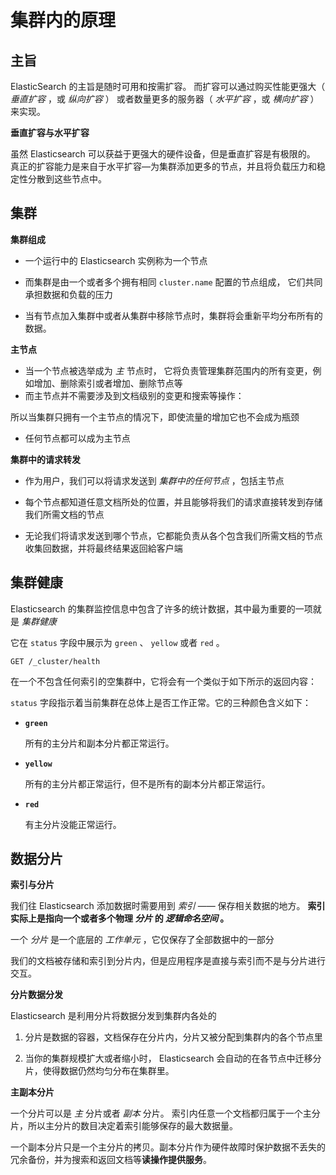 # 集群内的原理

## 主旨

ElasticSearch 的主旨是随时可用和按需扩容。 而扩容可以通过购买性能更强大（ *垂直扩容* ，或 *纵向扩容* ） 或者数量更多的服务器（ *水平扩容* ，或 *横向扩容* ）来实现。

**垂直扩容与水平扩容**

虽然 Elasticsearch 可以获益于更强大的硬件设备，但是垂直扩容是有极限的。 真正的扩容能力是来自于水平扩容—为集群添加更多的节点，并且将负载压力和稳定性分散到这些节点中。



## 集群

**集群组成**

* 一个运行中的 Elasticsearch 实例称为一个节点

* 而集群是由一个或者多个拥有相同 `cluster.name` 配置的节点组成， 它们共同承担数据和负载的压力

* 当有节点加入集群中或者从集群中移除节点时，集群将会重新平均分布所有的数据。

**主节点**

* 当一个节点被选举成为 *主* 节点时， 它将负责管理集群范围内的所有变更，例如增加、删除索引或者增加、删除节点等
*  而主节点并不需要涉及到文档级别的变更和搜索等操作：

所以当集群只拥有一个主节点的情况下，即使流量的增加它也不会成为瓶颈

* 任何节点都可以成为主节点

**集群中的请求转发**

* 作为用户，我们可以将请求发送到 *集群中的任何节点* ，包括主节点

* 每个节点都知道任意文档所处的位置，并且能够将我们的请求直接转发到存储我们所需文档的节点
* 无论我们将请求发送到哪个节点，它都能负责从各个包含我们所需文档的节点收集回数据，并将最终结果返回給客户端



## 集群健康

Elasticsearch 的集群监控信息中包含了许多的统计数据，其中最为重要的一项就是 *集群健康* 

 它在 `status` 字段中展示为 `green` 、 `yellow` 或者 `red` 。

```sense
GET /_cluster/health
```

在一个不包含任何索引的空集群中，它将会有一个类似于如下所示的返回内容：

`status` 字段指示着当前集群在总体上是否工作正常。它的三种颜色含义如下：

- **`green`**

  所有的主分片和副本分片都正常运行。

- **`yellow`**

  所有的主分片都正常运行，但不是所有的副本分片都正常运行。

- **`red`**

  有主分片没能正常运行。



## 数据分片

**索引与分片**

我们往 Elasticsearch 添加数据时需要用到 *索引* —— 保存相关数据的地方。 **索引实际上是指向一个或者多个物理 *分片* 的 *逻辑命名空间* 。**

一个 *分片* 是一个底层的 *工作单元* ，它仅保存了全部数据中的一部分

我们的文档被存储和索引到分片内，但是应用程序是直接与索引而不是与分片进行交互。



**分片数据分发**

Elasticsearch 是利用分片将数据分发到集群内各处的

1. 分片是数据的容器，文档保存在分片内，分片又被分配到集群内的各个节点里

2. 当你的集群规模扩大或者缩小时， Elasticsearch 会自动的在各节点中迁移分片，使得数据仍然均匀分布在集群里。

**主副本分片**

一个分片可以是 *主* 分片或者 *副本* 分片。 索引内任意一个文档都归属于一个主分片，所以主分片的数目决定着索引能够保存的最大数据量。

一个副本分片只是一个主分片的拷贝。副本分片作为硬件故障时保护数据不丢失的冗余备份，并为搜索和返回文档等**读操作提供服务**。